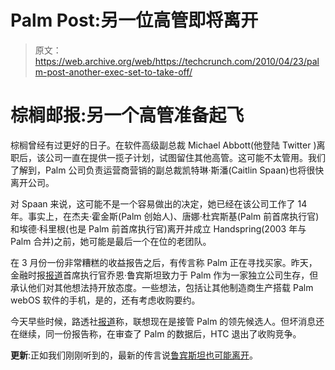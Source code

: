# Palm Post:另一位高管即将离开

> 原文：<https://web.archive.org/web/https://techcrunch.com/2010/04/23/palm-post-another-exec-set-to-take-off/>

# 棕榈邮报:另一个高管准备起飞

棕榈曾经有过更好的日子。在软件高级副总裁 Michael Abbott(他登陆 Twitter )离职后，该公司一直在提供一揽子计划，试图留住其他高管。这可能不太管用。我们了解到，Palm 公司负责运营商营销的副总裁凯特琳·斯潘(Caitlin Spaan)也将很快离开公司。

对 Spaan 来说，这可能不是一个容易做出的决定，她已经在该公司工作了 14 年。事实上，在杰夫·霍金斯(Palm 创始人)、唐娜·杜宾斯基(Palm 前首席执行官)和埃德·科里根(也是 Palm 前首席执行官)离开并成立 Handspring(2003 年与 Palm 合并)之前，她可能是最后一个在位的老团队。

在 3 月份一份非常糟糕的收益报告之后，有传言称 Palm 正在寻找买家。昨天，金融时报[报道](https://web.archive.org/web/20230304035315/http://www.ft.com/cms/s/2/aa3d0ccc-4e38-11df-b48d-00144feab49a.html)首席执行官乔恩·鲁宾斯坦致力于 Palm 作为一家独立公司生存，但承认他们对其他想法持开放态度。一些想法，包括让其他制造商生产搭载 Palm webOS 软件的手机，是的，还有考虑收购要约。

今天早些时候，路透社[报道](https://web.archive.org/web/20230304035315/http://www.reuters.com/article/idUSTOE63M04J20100423)称，联想现在是接管 Palm 的领先候选人。但坏消息还在继续，同一份报告称，在审查了 Palm 的数据后，HTC 退出了收购竞争。

**更新**:正如我们刚刚听到的，最新的传言说[鲁宾斯坦也可能离开](https://web.archive.org/web/20230304035315/https://techcrunch.com/2010/04/23/palm-shake-up/)。